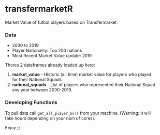 # transfermarketR
Market Value of futbol players based on Transfermarket.

### Data
- 2000 to 2019
- Player Nationality: Top 200 nations
- Most Recent Market Value update: 2019

Theres 2 dataframes already loaded up here:
1.  **market_value** - Historic (all time) market value for players who played for their National Squads
2.  **national_squads** - List of players who represented their National Squad any year between 2000-2019.

### Developing Functions
To pull data call `get_all_player_mv()` from your machine. (Warning: It will take hours depending on your num of cores).


Enjoy ;)
